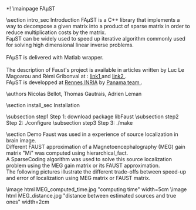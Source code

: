 *! \mainpage FAµST

\section intro_sec Introduction
FAµST is a C++ library that implements a way to decompose a given matrix into a product of sparse matrix in order to reduce multiplication costs by the matrix. <br>
FaµST can be widely used to speed up iterative algorithm commonly used for solving high dimensional linear inverse problems. <br>
<br>
FAµST is delivered with Matlab wrapper. <br>
<br>
The description of Faust's project is available in articles written by Luc Le Magoarou and Rémi Gribonval at : <a href="https://hal.archives-ouvertes.fr/hal-01167948v1"> link1 </a> and <a href="https://hal.archives-ouvertes.fr/hal-01156478v1"> link2 </a>. <br>
FAµST is developped at <a href="http://www.inria.fr/en/centre/rennes"> Rennes INRIA</a> by <a href="https://team.inria.fr/panama/fr/">Panama team </a>. <br>

\authors Nicolas Bellot, Thomas Gautrais, Adrien Leman

\section install_sec Installation

\subsection step1 Step 1: download package libFaust
\subsection step2 Step 2: ./configure
\subsection step3 Step 3: ./make


\section Demo
Faust was used in a experience of source localization in brain image.<br>
Different FAUST approximation of a Magnetoencephalography (MEG) gain matrix "Mi" was computed using hierarchical_fact.<br>
A SparseCoding algorithm was used to solve this source localization problem using the MEG gain matrix or its FAUST approximation.<br>
The following pictures illustrate the different trade-offs between speed-up and error of localization using MEG matrix or FAUST matrix.<br>

\image html  MEG_computed_time.jpg "computing time" width=5cm
\image html MEG_distance.jpg "distance between estimated sources and true ones" width=2cm
